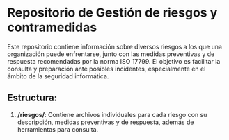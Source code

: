  # Repositorio de Gestión de riesgos y contramedidas

Este repositorio contiene información sobre diversos riesgos a los que una organización puede enfrentarse, junto con las medidas preventivas y de respuesta recomendadas por la norma ISO 17799. El objetivo es facilitar la consulta y preparación ante posibles incidentes, especialmente en el ámbito de la seguridad informática.

## Estructura:

1. **/riesgos/**: Contiene archivos individuales para cada riesgo con su descripción, medidas preventivas y de respuesta, además de herramientas para consulta.

